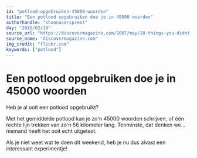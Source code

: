 ```yaml
---
id: "potlood-opgebruiken-45000-woorden"
title: "Een potlood opgebruiken doe je in 45000 woorden"
authorhandle: "shannaverspreet"
day: "2016/02/18"
source_url: "https://discovermagazine.com/2007/may/20-things-you-didnt-know-about-pencils"
source_name: "discovermagazine.com"
img_credit: "flickr.com"
keywords: ["potlood"]
---
```

# Een potlood opgebruiken doe je in 45000 woorden
Heb je al ooit een potlood opgebruikt?

Met het gemiddelde potlood kan je zo'n 45000 woorden schrijven, of één rechte lijn trekken van zo'n 56 kilometer lang. Tenminste, dat denken we... niemand heeft het ooit echt uitgetest.

Als je niet weet wat te doen dit weekend, heb je nu dus alvast een interessant experimentje!